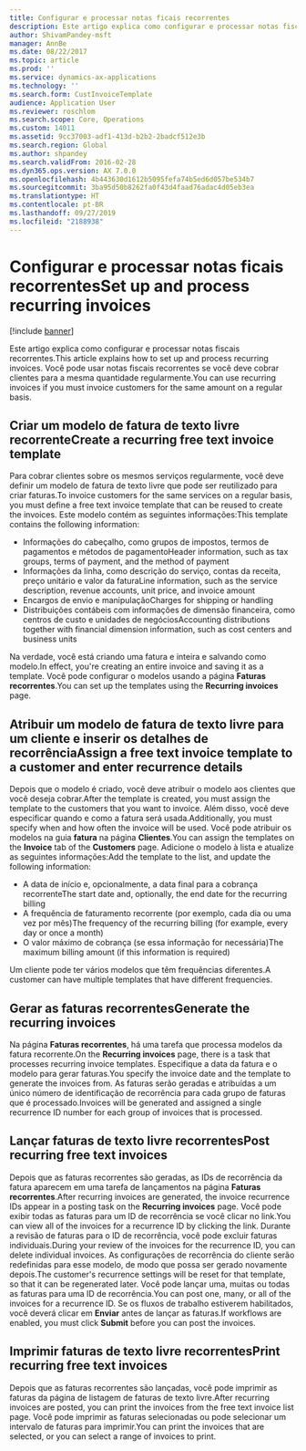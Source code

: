 ```yaml
---
title: Configurar e processar notas ficais recorrentes
description: Este artigo explica como configurar e processar notas fiscais recorrentes. Você pode usar notas fiscais recorrentes se você deve cobrar clientes para a mesma quantidade regularmente.
author: ShivamPandey-msft
manager: AnnBe
ms.date: 08/22/2017
ms.topic: article
ms.prod: ''
ms.service: dynamics-ax-applications
ms.technology: ''
ms.search.form: CustInvoiceTemplate
audience: Application User
ms.reviewer: roschlom
ms.search.scope: Core, Operations
ms.custom: 14011
ms.assetid: 9cc37003-adf1-413d-b2b2-2badcf512e3b
ms.search.region: Global
ms.author: shpandey
ms.search.validFrom: 2016-02-28
ms.dyn365.ops.version: AX 7.0.0
ms.openlocfilehash: 4b443630d1612b5095fefa74b5ed6d057be534b7
ms.sourcegitcommit: 3ba95d50b8262fa0f43d4faad76adac4d05eb3ea
ms.translationtype: HT
ms.contentlocale: pt-BR
ms.lasthandoff: 09/27/2019
ms.locfileid: "2188938"
---
```

# <a name="set-up-and-process-recurring-invoices"></a><span data-ttu-id="f551d-104">Configurar e processar notas ficais recorrentes</span><span class="sxs-lookup"><span data-stu-id="f551d-104">Set up and process recurring invoices</span></span>

[!include [banner](../includes/banner.md)]

<span data-ttu-id="f551d-105">Este artigo explica como configurar e processar notas fiscais recorrentes.</span><span class="sxs-lookup"><span data-stu-id="f551d-105">This article explains how to set up and process recurring invoices.</span></span> <span data-ttu-id="f551d-106">Você pode usar notas fiscais recorrentes se você deve cobrar clientes para a mesma quantidade regularmente.</span><span class="sxs-lookup"><span data-stu-id="f551d-106">You can use recurring invoices if you must invoice customers for the same amount on a regular basis.</span></span>

<a name="create-a-recurring-free-text-invoice-template"></a><span data-ttu-id="f551d-107">Criar um modelo de fatura de texto livre recorrente</span><span class="sxs-lookup"><span data-stu-id="f551d-107">Create a recurring free text invoice template</span></span>
---------------------------------------------

<span data-ttu-id="f551d-108">Para cobrar clientes sobre os mesmos serviços regularmente, você deve definir um modelo de fatura de texto livre que pode ser reutilizado para criar faturas.</span><span class="sxs-lookup"><span data-stu-id="f551d-108">To invoice customers for the same services on a regular basis, you must define a free text invoice template that can be reused to create the invoices.</span></span> <span data-ttu-id="f551d-109">Este modelo contém as seguintes informações:</span><span class="sxs-lookup"><span data-stu-id="f551d-109">This template contains the following information:</span></span>

-   <span data-ttu-id="f551d-110">Informações do cabeçalho, como grupos de impostos, termos de pagamentos e métodos de pagamento</span><span class="sxs-lookup"><span data-stu-id="f551d-110">Header information, such as tax groups, terms of payment, and the method of payment</span></span>
-   <span data-ttu-id="f551d-111">Informações da linha, como descrição do serviço, contas da receita, preço unitário e valor da fatura</span><span class="sxs-lookup"><span data-stu-id="f551d-111">Line information, such as the service description, revenue accounts, unit price, and invoice amount</span></span>
-   <span data-ttu-id="f551d-112">Encargos de envio e manipulação</span><span class="sxs-lookup"><span data-stu-id="f551d-112">Charges for shipping or handling</span></span>
-   <span data-ttu-id="f551d-113">Distribuições contábeis com informações de dimensão financeira, como centros de custo e unidades de negócios</span><span class="sxs-lookup"><span data-stu-id="f551d-113">Accounting distributions together with financial dimension information, such as cost centers and business units</span></span>

<span data-ttu-id="f551d-114">Na verdade, você está criando uma fatura e inteira e salvando como modelo.</span><span class="sxs-lookup"><span data-stu-id="f551d-114">In effect, you're creating an entire invoice and saving it as a template.</span></span> <span data-ttu-id="f551d-115">Você pode configurar o modelos usando a página **Faturas recorrentes**.</span><span class="sxs-lookup"><span data-stu-id="f551d-115">You can set up the templates using the **Recurring invoices** page.</span></span>

## <a name="assign-a-free-text-invoice-template-to-a-customer-and-enter-recurrence-details"></a><span data-ttu-id="f551d-116">Atribuir um modelo de fatura de texto livre para um cliente e inserir os detalhes de recorrência</span><span class="sxs-lookup"><span data-stu-id="f551d-116">Assign a free text invoice template to a customer and enter recurrence details</span></span>
<span data-ttu-id="f551d-117">Depois que o modelo é criado, você deve atribuir o modelo aos clientes que você deseja cobrar.</span><span class="sxs-lookup"><span data-stu-id="f551d-117">After the template is created, you must assign the template to the customers that you want to invoice.</span></span> <span data-ttu-id="f551d-118">Além disso, você deve especificar quando e como a fatura será usada.</span><span class="sxs-lookup"><span data-stu-id="f551d-118">Additionally, you must specify when and how often the invoice will be used.</span></span> <span data-ttu-id="f551d-119">Você pode atribuir os modelos na guia **fatura** na página **Clientes**.</span><span class="sxs-lookup"><span data-stu-id="f551d-119">You can assign the templates on the **Invoice** tab of the **Customers** page.</span></span> <span data-ttu-id="f551d-120">Adicione o modelo à lista e atualize as seguintes informações:</span><span class="sxs-lookup"><span data-stu-id="f551d-120">Add the template to the list, and update the following information:</span></span>

-   <span data-ttu-id="f551d-121">A data de início e, opcionalmente, a data final para a cobrança recorrente</span><span class="sxs-lookup"><span data-stu-id="f551d-121">The start date and, optionally, the end date for the recurring billing</span></span>
-   <span data-ttu-id="f551d-122">A frequência de faturamento recorrente (por exemplo, cada dia ou uma vez por mês)</span><span class="sxs-lookup"><span data-stu-id="f551d-122">The frequency of the recurring billing (for example, every day or once a month)</span></span>
-   <span data-ttu-id="f551d-123">O valor máximo de cobrança (se essa informação for necessária)</span><span class="sxs-lookup"><span data-stu-id="f551d-123">The maximum billing amount (if this information is required)</span></span>

<span data-ttu-id="f551d-124">Um cliente pode ter vários modelos que têm frequências diferentes.</span><span class="sxs-lookup"><span data-stu-id="f551d-124">A customer can have multiple templates that have different frequencies.</span></span>

## <a name="generate-the-recurring-invoices"></a><span data-ttu-id="f551d-125">Gerar as faturas recorrentes</span><span class="sxs-lookup"><span data-stu-id="f551d-125">Generate the recurring invoices</span></span>
<span data-ttu-id="f551d-126">Na página **Faturas recorrentes**, há uma tarefa que processa modelos da fatura recorrente.</span><span class="sxs-lookup"><span data-stu-id="f551d-126">On the **Recurring invoices** page, there is a task that processes recurring invoice templates.</span></span> <span data-ttu-id="f551d-127">Especifique a data da fatura e o modelo para gerar faturas.</span><span class="sxs-lookup"><span data-stu-id="f551d-127">You specify the invoice date and the template to generate the invoices from.</span></span> <span data-ttu-id="f551d-128">As faturas serão geradas e atribuídas a um único número de identificação de recorrência para cada grupo de faturas que é processado.</span><span class="sxs-lookup"><span data-stu-id="f551d-128">Invoices will be generated and assigned a single recurrence ID number for each group of invoices that is processed.</span></span>

<a name="post-recurring-free-text-invoices"></a><span data-ttu-id="f551d-129">Lançar faturas de texto livre recorrentes</span><span class="sxs-lookup"><span data-stu-id="f551d-129">Post recurring free text invoices</span></span>
---------------------------------

<span data-ttu-id="f551d-130">Depois que as faturas recorrentes são geradas, as IDs de recorrência da fatura aparecem em uma tarefa de lançamentos na página **Faturas recorrentes**.</span><span class="sxs-lookup"><span data-stu-id="f551d-130">After recurring invoices are generated, the invoice recurrence IDs appear in a posting task on the **Recurring invoices** page.</span></span> <span data-ttu-id="f551d-131">Você pode exibir todas as faturas para um ID de recorrência se você clicar no link.</span><span class="sxs-lookup"><span data-stu-id="f551d-131">You can view all of the invoices for a recurrence ID by clicking the link.</span></span> <span data-ttu-id="f551d-132">Durante a revisão de faturas para o ID de recorrência, você pode excluir faturas individuais.</span><span class="sxs-lookup"><span data-stu-id="f551d-132">During your review of the invoices for the recurrence ID, you can delete individual invoices.</span></span> <span data-ttu-id="f551d-133">As configurações de recorrência do cliente serão redefinidas para esse modelo, de modo que possa ser gerado novamente depois.</span><span class="sxs-lookup"><span data-stu-id="f551d-133">The customer's recurrence settings will be reset for that template, so that it can be regenerated later.</span></span> <span data-ttu-id="f551d-134">Você pode lançar uma, muitas ou todas as faturas para uma ID de recorrência.</span><span class="sxs-lookup"><span data-stu-id="f551d-134">You can post one, many, or all of the invoices for a recurrence ID.</span></span> <span data-ttu-id="f551d-135">Se os fluxos de trabalho estiverem habilitados, você deverá clicar em **Enviar** antes de lançar as faturas.</span><span class="sxs-lookup"><span data-stu-id="f551d-135">If workflows are enabled, you must click **Submit** before you can post the invoices.</span></span>

<a name="print-recurring-free-text-invoices"></a><span data-ttu-id="f551d-136">Imprimir faturas de texto livre recorrentes</span><span class="sxs-lookup"><span data-stu-id="f551d-136">Print recurring free text invoices</span></span>
----------------------------------

<span data-ttu-id="f551d-137">Depois que as faturas recorrentes são lançadas, você pode imprimir as faturas da página de listagem de faturas de texto livre.</span><span class="sxs-lookup"><span data-stu-id="f551d-137">After recurring invoices are posted, you can print the invoices from the free text invoice list page.</span></span> <span data-ttu-id="f551d-138">Você pode imprimir as faturas selecionadas ou pode selecionar um intervalo de faturas para imprimir.</span><span class="sxs-lookup"><span data-stu-id="f551d-138">You can print the invoices that are selected, or you can select a range of invoices to print.</span></span>



